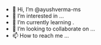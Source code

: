 - 👋 Hi, I’m @ayushverma-ms
- 👀 I’m interested in ...
- 🌱 I’m currently learning .
- 💞️ I’m looking to collaborate on ...
- 📫 How to reach me ...

<!---
ayushverma-ms/ayushverma-ms is a ✨ special ✨ repository because its `README.md` (this file) appears on your GitHub profile.
You can click the Preview link to take a look at your changes.
--->
